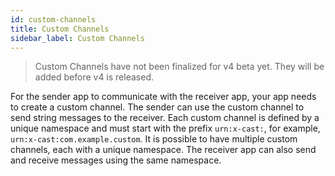 ```yaml
---
id: custom-channels
title: Custom Channels
sidebar_label: Custom Channels
---
```


> Custom Channels have not been finalized for v4 beta yet. They will be added before v4 is released.

For the sender app to communicate with the receiver app, your app needs to create a custom channel. The sender can use the custom channel to send string messages to the receiver. Each custom channel is defined by a unique namespace and must start with the prefix `urn:x-cast:`, for example, `urn:x-cast:com.example.custom`. It is possible to have multiple custom channels, each with a unique namespace. The receiver app can also send and receive messages using the same namespace.

<!-- The custom channel is implemented with the Cast.MessageReceivedCallback interface:

## Channel Events

A virtual communication channel for exchanging messages between a Cast sender (mobile app) and a Cast receiver (on Chromecast).

Each channel is tagged with a unique namespace, so multiple channels may be multiplexed over a single network connection between a sender and a receiver.

A channel must be registered by calling `castSession.initChannel('urn:x-cast:...')` before it can be used. When the associated session is established, the channel will be connected automatically and can then send and receive messages.

```js
castSession.initChannel

// Communication channel established
castSession.onChannelConnected((channel) => {})

// Communication channel terminated
castSession.onChannelDisconnected((channel) => {})

// Message received
channel.onMessage((message) => {})

// Send message
channel.sendMessage(message)
``` -->
